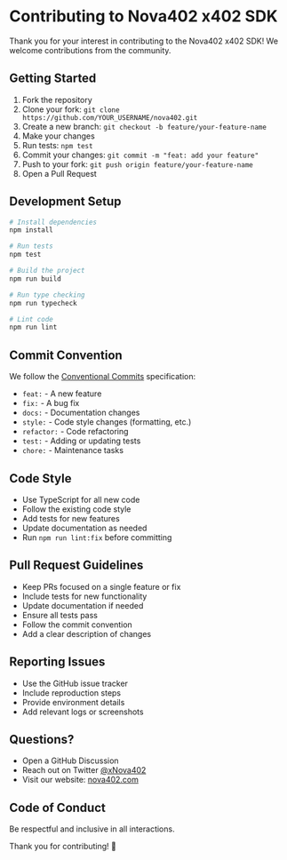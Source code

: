 # Contributing to Nova402 x402 SDK

Thank you for your interest in contributing to the Nova402 x402 SDK! We welcome contributions from the community.

## Getting Started

1. Fork the repository
2. Clone your fork: `git clone https://github.com/YOUR_USERNAME/nova402.git`
3. Create a new branch: `git checkout -b feature/your-feature-name`
4. Make your changes
5. Run tests: `npm test`
6. Commit your changes: `git commit -m "feat: add your feature"`
7. Push to your fork: `git push origin feature/your-feature-name`
8. Open a Pull Request

## Development Setup

```bash
# Install dependencies
npm install

# Run tests
npm test

# Build the project
npm run build

# Run type checking
npm run typecheck

# Lint code
npm run lint
```

## Commit Convention

We follow the [Conventional Commits](https://www.conventionalcommits.org/) specification:

- `feat:` - A new feature
- `fix:` - A bug fix
- `docs:` - Documentation changes
- `style:` - Code style changes (formatting, etc.)
- `refactor:` - Code refactoring
- `test:` - Adding or updating tests
- `chore:` - Maintenance tasks

## Code Style

- Use TypeScript for all new code
- Follow the existing code style
- Add tests for new features
- Update documentation as needed
- Run `npm run lint:fix` before committing

## Pull Request Guidelines

- Keep PRs focused on a single feature or fix
- Include tests for new functionality
- Update documentation if needed
- Ensure all tests pass
- Follow the commit convention
- Add a clear description of changes

## Reporting Issues

- Use the GitHub issue tracker
- Include reproduction steps
- Provide environment details
- Add relevant logs or screenshots

## Questions?

- Open a GitHub Discussion
- Reach out on Twitter [@xNova402](https://x.com/xNova402)
- Visit our website: [nova402.com](https://nova402.com)

## Code of Conduct

Be respectful and inclusive in all interactions.

Thank you for contributing! 🚀

